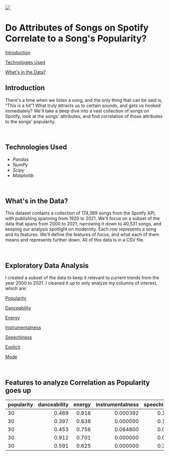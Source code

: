 ![](https://i.guim.co.uk/img/media/ae483ce4f1bfc5497fee1b5387711d1ff0172ec9/232_0_3268_1963/master/3268.jpg?width=1200&quality=85&auto=format&fit=max&s=fcfceea59329a6bee9c9b75dd8d7a055)

# Do Attributes of Songs on Spotify Correlate to a Song's Popularity?

[Introduction](#Introduction)

[Technologies Used](#Technologies-Used)

[What's in the Data?](#What's-in-the-Data?)


## Introduction
There's a time when we listen a song, and the only thing that can be said is, "This is a hit"! What truly attracts us to certain sounds, and gets us hooked immediately? We'll take a deep dive into a vast collection of songs on Spotify, look at the songs' attributes, and find correlation of those attributes to the songs' popularity.

<br>

## Technologies Used
* *Pandas*
* *NumPy*
* *Scipy*
* *Matplotlib*

<br>

## What's in the Data?
This dataset contains a collection of 174,389 songs from the Spotify API, with publishing spanning from 1920 to 2021. We'll focus on a subset of the data that spans from 2000 to 2021, narrowing it down to 40,531 songs, and keeping our analysis spotlight on modernity. Each row represents a song and its features. We'll define the features of focus, and what each of them means and represents further down. All of this data is in a CSV file.

<br>

## Exploratory Data Analysis
I created a subset of the data to keep it relevant to current trends from the year 2000 to 2021. I cleaned it up to only analyze my columns of interest, which are:<br>

[Popularity]()

[Danceability]()

[Energy]()

[Instrumentalness]()

[Speechiness]()

[Explicit]()

[Mode]()

<br>

## Features to analyze Correlation as Popularity goes up 
|popularity |danceability |energy |instrumentalness |speechiness |explicit |mode |
|:----------|------------:|------:|----------------:|-----------:|--------:|----:|
|         30|        0.469|  0.918|         0.000392|      0.1730|        0|    1|
|         30|        0.397|  0.638|         0.000000|      0.1760|        0|    1|
|         30|        0.453|  0.756|         0.064800|      0.0472|        0|    1|
|         30|        0.912|  0.701|         0.000000|      0.0744|        1|    1|
|         30|        0.591|  0.625|         0.000000|      0.3080|        0|    1|

<br>